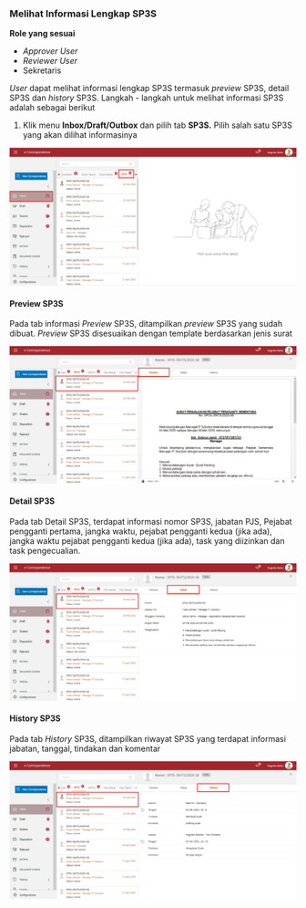 ### **Melihat Informasi Lengkap SP3S**

**Role yang sesuai**

- *Approver User*
- *Reviewer User*
- Sekretaris

*User* dapat melihat informasi lengkap SP3S termasuk *preview* SP3S, detail SP3S dan *history* SP3S. Langkah - langkah untuk melihat informasi SP3S adalah sebagai berikut

1. Klik menu **Inbox/Draft/Outbox** dan pilih tab **SP3S.** Pilih salah satu SP3S yang akan dilihat informasinya

![gambar](SC_SP3S/SP25.png)

#### **Preview SP3S**

Pada tab informasi *Preview* SP3S, ditampilkan *preview* SP3S yang sudah dibuat. *Preview* SP3S disesuaikan dengan template berdasarkan jenis surat

![gambar](SC_SP3S/SP26.png)

#### **Detail SP3S**

Pada tab Detail SP3S, terdapat informasi nomor SP3S, jabatan PJS, Pejabat pengganti pertama, jangka waktu, pejabat pengganti kedua (jika ada), jangka waktu pejabat pengganti kedua (jika ada), task yang diizinkan dan task pengecualian.

![gambar](SC_SP3S/SP27.png)

#### **History SP3S**

Pada tab *History* SP3S, ditampilkan riwayat SP3S yang terdapat informasi jabatan, tanggal, tindakan dan komentar

![gambar](SC_SP3S/SP28.png)